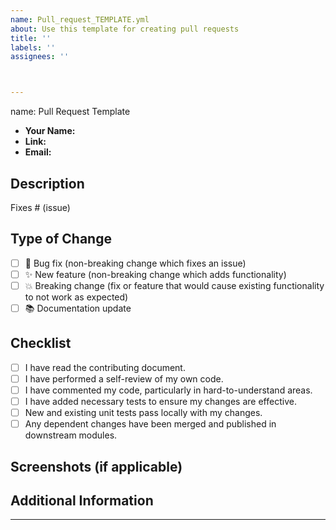 ```yaml
---
name: Pull_request_TEMPLATE.yml
about: Use this template for creating pull requests
title: ''
labels: ''
assignees: ''



---
```

name: Pull Request Template

- **Your Name:**
- **Link:**
- **Email:**

## Description
<!-- Please include a summary of the changes and the issue addressed by this pull request. -->

Fixes # (issue)

## Type of Change
<!-- Please check the options that apply: -->
- [ ] 🐛 Bug fix (non-breaking change which fixes an issue)
- [ ] ✨ New feature (non-breaking change which adds functionality)
- [ ] 💥 Breaking change (fix or feature that would cause existing functionality to not work as expected)
- [ ] 📚 Documentation update

## Checklist
<!-- Please check if your PR fulfills the following requirements: -->
- [ ] I have read the contributing document.
- [ ] I have performed a self-review of my own code.
- [ ] I have commented my code, particularly in hard-to-understand areas.
- [ ] I have added necessary tests to ensure my changes are effective.
- [ ] New and existing unit tests pass locally with my changes.
- [ ] Any dependent changes have been merged and published in downstream modules.

## Screenshots (if applicable)
<!-- Please include screenshots of any visual changes if applicable. -->

## Additional Information
<!-- Add any other context or information about the pull request here. -->
---

